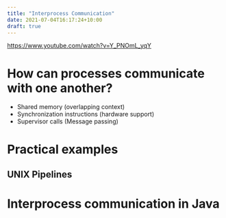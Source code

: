 ```yaml
---
title: "Interprocess Communication"
date: 2021-07-04T16:17:24+10:00
draft: true
---
```


https://www.youtube.com/watch?v=Y_PNOmL_yqY
# How can processes communicate with one another?
- Shared memory (overlapping context)
- Synchronization instructions (hardware support)
- Supervisor calls (Message passing)

# Practical examples
## UNIX Pipelines

# Interprocess communication in Java